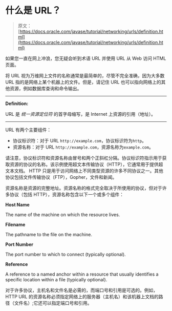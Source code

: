 # 什么是 URL？

> 原文： [https://docs.oracle.com/javase/tutorial/networking/urls/definition.html](https://docs.oracle.com/javase/tutorial/networking/urls/definition.html)

如果您一直在网上冲浪，您无疑会听到术语 URL 并使用 URL 从 Web 访问 HTML 页面。

将 URL 视为万维网上文件的名称通常是最简单的，尽管不完全准确，因为大多数 URL 指的是网络上某个机器上的文件。但是，请记住 URL 也可以指向网络上的其他资源，例如数据库查询和命令输出。

* * *

**Definition:** 

URL 是 _统一资源定位符_ 的首字母缩写，是 Internet 上资源的引用（地址）。

* * *

URL 有两个主要组件：

*   协议标识符：对于 URL `http://example.com`，协议标识符为`http`。
*   资源名称：对于 URL `http://example.com`，资源名称为`example.com`。

请注意，协议标识符和资源名称由冒号和两个正斜杠分隔。协议标识符指示用于获取资源的协议的名称。该示例使用超文本传输​​协议（HTTP），它通常用于提供超文本文档。 HTTP 只是用于访问网络上不同类型资源的许多不同协议之一。其他协议包括文件传输协议（FTP），Gopher，文件和新闻。

资源名称是资源的完整地址。资源名称的格式完全取决于所使用的协议，但对于许多协议（包括 HTTP），资源名称包含以下一个或多个组件：

**Host Name**

The name of the machine on which the resource lives.

**Filename**

The pathname to the file on the machine.

**Port Number**

The port number to which to connect (typically optional).

**Reference**

A reference to a named anchor within a resource that usually identifies a specific location within a file (typically optional).

对于许多协议，主机名和文件名是必需的，而端口号和引用是可选的。例如，HTTP URL 的资源名称必须指定网络上的服务器（主机名）和该机器上文档的路径（文件名）;它还可以指定端口号和引用。